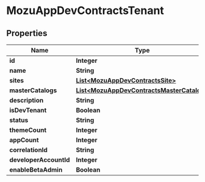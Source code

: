 
# MozuAppDevContractsTenant

## Properties
Name | Type | Description | Notes
------------ | ------------- | ------------- | -------------
**id** | **Integer** |  |  [optional]
**name** | **String** |  |  [optional]
**sites** | [**List&lt;MozuAppDevContractsSite&gt;**](MozuAppDevContractsSite.md) |  |  [optional]
**masterCatalogs** | [**List&lt;MozuAppDevContractsMasterCatalog&gt;**](MozuAppDevContractsMasterCatalog.md) |  |  [optional]
**description** | **String** |  |  [optional]
**isDevTenant** | **Boolean** |  |  [optional]
**status** | **String** |  |  [optional]
**themeCount** | **Integer** |  |  [optional]
**appCount** | **Integer** |  |  [optional]
**correlationId** | **String** |  |  [optional]
**developerAccountId** | **Integer** |  |  [optional]
**enableBetaAdmin** | **Boolean** |  |  [optional]



